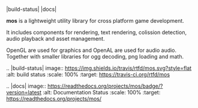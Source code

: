 
|build-status| |docs|

**mos** is a lightweight utility library for cross platform game development. 

It includes components for rendering, text rendering, colission detection, audio playback and asset management.

OpenGL are used for graphics and OpenAL are used for audio audio. Together
with smaller libraries for ogg decoding, png loading and math.

.. |build-status| image:: https://img.shields.io/travis/rtfd/mos.svg?style=flat
    :alt: build status
    :scale: 100%
    :target: https://travis-ci.org/rtfd/mos

.. |docs| image:: https://readthedocs.org/projects/mos/badge/?version=latest
    :alt: Documentation Status
    :scale: 100%
    :target: https://readthedocs.org/projects/mos/
